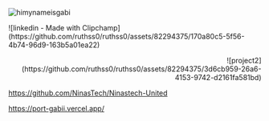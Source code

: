 




<!---
ruthss0/ruthss0 is a ✨ special ✨ repository because its `README.md` (this file) appears on your GitHub profile.
You can click the Preview link to take a look at your changes.
--->

![himynameisgabi](https://github.com/ruthss0/ruthss0/assets/82294375/75098791-d5f0-4eb2-b047-d62c0f4feddc)


<p align="left"> 
![linkedin - Made with Clipchamp](https://github.com/ruthss0/ruthss0/assets/82294375/170a80c5-5f56-4b74-96d9-163b5a01ea22)
</p>

<p align="right"> 
![project2](https://github.com/ruthss0/ruthss0/assets/82294375/3d6cb959-26a6-4153-9742-d2161fa581bd)
</p>


https://github.com/NinasTech/Ninastech-United

https://port-gabii.vercel.app/



